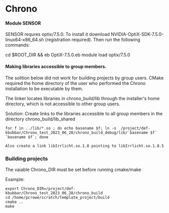 # Chrono
#### Module SENSOR 
SENSOR requres optix/7.5.0. To install it download NVIDIA-OptiX-SDK-7.5.0-linux64-x86_64.sh (registration required). Then run the following commands: 

cd $ROOT_DIR && eb OptiX-7.5.0.eb
module load optix/7.5.0

#### Making libraries accessible to group members.

The solition below did not work for building projects by group users. CMake required the home directory of the user who performed the Chrono installation to be executable by them.

The linker locates libraries in chrono_build/lib through the installer's home directory, which is not accessible to other group users.

Solution:
Create links to the libraries accessible to all group members in the directory chrono_build/lib_shared

~~~
for f in ../lib/*.so ; do echo basename $f; ln -s  /project/def-kbubbar/Chrono_test_2023_06_28/chrono_build_debug/lib/`basename $f` `basename $f`; done

Also create a link libIrrlicht.so.1.8 pointing to libIrrlicht.so.1.8.5
~~~



### Building projects

The vaiable Chrono_DIR must be set before running cmake/make

Example:

~~~
export Chrono_DIR=/project/def-kbubbar/Chrono_test_2023_06_28/chrono_build
cd /home/pcrowe/scratch/template_project/build
cmake .. 
make
~~~

